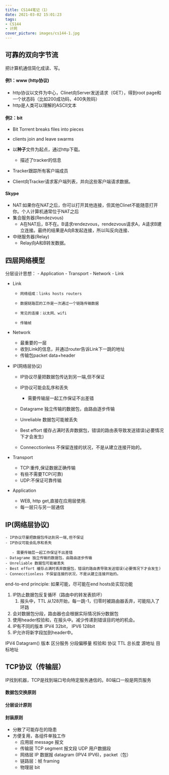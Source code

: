 ```yaml
---
title: CS144笔记（1）
date: 2021-03-02 15:01:23
tags:
- CS144
- 计网
cover_picture: images/cs144-1.jpg
---
```


## 可靠的双向字节流
把计算机通信简化成读、写。

#### 例1：www (http协议)
- http协议以文件为中心，Clinet向Server发送请求（GET），得到root page和一个状态码（比如200成功码，400失败码）
- http是人类可以理解的ASCII文本

#### 例2：bit

- Bit Torrent breaks files into pieces
- clients join and leave swarms

- 以**种子**文件为起点，通过http下载。

  - 描述了tracker的信息

- Tracker跟踪所有客户端成员
- Client向Tracker请求客户端列表，并向这些客户端请求数据。

#### Skype

- NAT:如果你在NAT之后，你可以打开其他连接，但其他Clinet不能随意打开你。个人计算机通常位于NAT之后
- 集合服务器(Rendezvous)
	- A在NAT后，B不在。B请求rendezvous，rendezvous请求A，A请求B建立连接。最终的结果是A向B发起连接，所以叫反向连接、
- 中继服务器(Relay)
	- Relay向A和B转发数据。

## 四层网络模型

分层设计思想：
	- Application
	- Transport
	- Network
	- Link


- Link

  - 	网络组成：links hosts routers
  - 	数据链路层的工作是一次通过一个链路传输数据
  - 	常见的连接：以太网、wifi
  - 	传输帧
  
- Network

  - 最重要的一层
  - 收到Link的信息，并通过router告诉Link下一跳的地址
  - 传输包packet data+header
  
 - IP(网络层协议)

    - IP协议尽量把数据包传达到另一端,但不保证
    - IP协议可能会乱序和丢失

       - 需要传输层一起工作保证不出差错
	- Datagrame 独立传输的数据包，由路由逐步传输
	- Unreliable 数据包可能被丢失
	- Best effort 缓存占满时丢弃数据包，错误的路由表导致发送错误(必要情况下才会发生)
	- Connecctionless 不保留连接的状况，不是从建立连接开始的。
    
- Transport

    - TCP:重传,保证数据正确传输
    - 有些不需要TCP(可靠)
    - UDP:不保证可靠传输
    
- Application

    - WEB, http get,直接在应用层使用.
    - 每一层只与另一层通信

## IP(网络层协议)

    - IP协议尽量把数据包传达到另一端,但不保证
    - IP协议可能会乱序和丢失
    
       - 需要传输层一起工作保证不出差错
    - Datagrame 独立传输的数据包，由路由逐步传输
    - Unreliable 数据包可能被丢失
    - Best effort 缓存占满时丢弃数据包，错误的路由表导致发送错误(必要情况下才会发生)
    - Connecctionless 不保留连接的状况，不是从建立连接开始的。

end-to-end principle: 如果可能，尽可能在end hosts处实现功能

1. IP防止数据包反复循环（路由中的转发表损坏）
   1. 报头中，TTL 从128开始，每一跳-1，归零时被路由器丢弃，可能陷入了环路
2. 会对数据包分段，路由器也会根据实际情况拆分数据包
3. 使用header校验和，在报头中。减少传递到错误目的地的机会。
4. IP有不同的版本 IPV4 32bit， IPV6 128bit
5. IP允许将新字段加到header中。

IPV4 Datagram()
版本 区分服务 分段偏移量 校验和 协议 TTL 总长度 源地址 目标地址

## TCP协议（传输层）
IP找到机器，TCP是找到端口号向特定服务通信的。80端口一般是网页服务

#### 数据包交换原则
#### 分层设计原则
#### 封装原则

* 分散了可能存在的隐患
* 方便复用，各组件单独工作
  * 应用层 message	报文
  * 传输层 TCP segment 报文段 UDP 用户数据段
  * 网络层 IP 数据报 datagram (IPV4 IPV6)，packet（包）
  * 链路层：帧 framing
  * 物理层 bit
